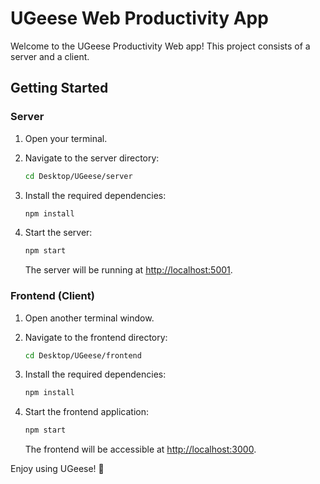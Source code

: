 # UGeese Web Productivity App

Welcome to the UGeese Productivity Web app! This project consists of a server and a client.

## Getting Started

### Server

1. Open your terminal.
2. Navigate to the server directory:

    ```bash
    cd Desktop/UGeese/server
    ```

3. Install the required dependencies:

    ```bash
    npm install
    ```

4. Start the server:

    ```bash
    npm start
    ```

   The server will be running at [http://localhost:5001](http://localhost:5001).

### Frontend (Client)

1. Open another terminal window.
2. Navigate to the frontend directory:

    ```bash
    cd Desktop/UGeese/frontend
    ```

3. Install the required dependencies:

    ```bash
    npm install
    ```

4. Start the frontend application:

    ```bash
    npm start
    ```

   The frontend will be accessible at [http://localhost:3000](http://localhost:3000).


Enjoy using UGeese! 🚀


